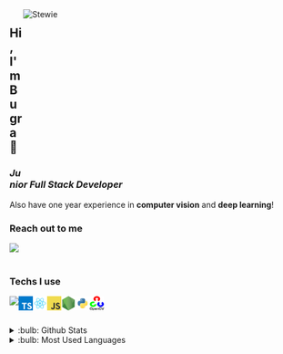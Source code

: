 <img align="right" alt="Stewie" src="https://media.giphy.com/media/v1.Y2lkPTc5MGI3NjExM3VudHhubmZ5bnhoZDhubWVzMDVhOXoyNDEzOW5oNHlzMXJsZ3kwNyZlcD12MV9pbnRlcm5hbF9naWZfYnlfaWQmY3Q9Zw/ZfAbamorlofzvpASws/giphy.gif" width="480" height="280" />

## Hi, I'm **Bugra** :wave:
### *Junior Full Stack Developer*
Also have one year experience in **computer vision** and **deep learning**!


### Reach out to me
[<img height="40" align='left' src="https://brandlogos.net/wp-content/uploads/2016/06/linkedin-logo-512x512.png"/>][linkedin]

<br />
<br />

### Techs I use
<img align="left" src="https://upload.wikimedia.org/wikipedia/commons/thumb/8/8e/Nextjs-logo.svg/180px-Nextjs-logo.svg.png" height="20" />
<img align="left"  src="https://raw.githubusercontent.com/github/explore/80688e429a7d4ef2fca1e82350fe8e3517d3494d/topics/typescript/typescript.png" width="25" height="25" />
<img align="left" src="https://raw.githubusercontent.com/github/explore/80688e429a7d4ef2fca1e82350fe8e3517d3494d/topics/react/react.png" width="25" height="25" />
<img align="left" src="https://raw.githubusercontent.com/github/explore/80688e429a7d4ef2fca1e82350fe8e3517d3494d/topics/javascript/javascript.png" width="25" height="25" />
<img align="left" src="https://raw.githubusercontent.com/github/explore/80688e429a7d4ef2fca1e82350fe8e3517d3494d/topics/nodejs/nodejs.png" width="25" height="25" />
<img align="left" src="https://raw.githubusercontent.com/github/explore/80688e429a7d4ef2fca1e82350fe8e3517d3494d/topics/python/python.png" width="25" height="25" />
<img align="left" src="https://raw.githubusercontent.com/github/explore/80688e429a7d4ef2fca1e82350fe8e3517d3494d/topics/opencv/opencv.png" width="25" height="25" />

<br />
<br />
<br />

<details>
<summary>:bulb: Github Stats</summary>
<img src="https://github-readme-stats.vercel.app/api?username=bugramurat&theme=radical" >
</details>

<details>
<summary>:bulb:  Most Used Languages</summary>
<img src="https://github-readme-stats.vercel.app/api/top-langs/?username=bugramurat&layout=compact" >
</details>

[linkedin]: https://www.linkedin.com/in/bugramurat/
